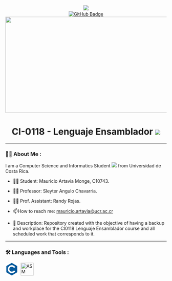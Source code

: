 <div id="header" align="center">
  <img src="https://media.giphy.com/media/M9gbBd9nbDrOTu1Mqx/giphy.gif" width="100"/>
</div>

<div id="badges" align="center">
  <a href="https://github.com/C10743-ArtaviaM">
    <img src="https://img.shields.io/badge/GitHub-000000?style=for-the-badge&logo=github&logoColor=white" alt="GitHub Badge"/>
  </a>
</div>

<div align="center">
  <img src="https://media.giphy.com/media/dWesBcTLavkZuG35MI/giphy.gif" width="600" height="300"/>
</div>

<div align="center">
  <h1>
    CI-0118 - Lenguaje Ensamblador
    <img src="https://media.giphy.com/media/hvRJCLFzcasrR4ia7z/giphy.gif" width="30px"/>
  </h1>
</div>

---

### :man_technologist: About Me :

I am a Computer Science and Informatics Student <img src="https://media.giphy.com/media/WUlplcMpOCEmTGBtBW/giphy.gif" width="30"> from Universidad de Costa Rica.

- :man_technologist: Student: Mauricio Artavia Monge, C10743.

- 👨‍🏫 Professor: Sleyter Angulo Chavarria.

- :man_technologist: Prof. Assistant: Randy Rojas.

- :mailbox:How to reach me: mauricio.artavia@ucr.ac.cr

- :bookmark_tabs: Description: Repository created with the objective of having a backup and workplace for the CI0118 Lenguaje Ensamblador course and all scheduled work that corresponds to it.

---

### :hammer_and_wrench: Languages and Tools :

<div>
  <img src="https://github.com/devicons/devicon/blob/master/icons/c/c-plain.svg" title="C" alt="C" width="40" height="40"/>&nbsp;
  <img src="https://github.com/C10743-ArtaviaM/ci01118_25a_2025/tree/main/resources/icons/ASM.svg" title="ASM" **alt="ASM" width="40" height="40"/>
</div>
